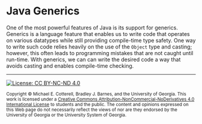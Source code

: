 # Java Generics

One of the most powerful features of Java is its support for generics. Generics
is a language feature that enables us to write code that operates on various
datatypes while still providing compile-time type safety. One way to write
such code relies heavily on the use of the `Object` type and casting; however,
this often leads to programming mistakes that are not caught until run-time.
With generics, we can can write the desired code a way that avoids casting
and enables compile-time checking.

<hr/>

[![License: CC BY-NC-ND 4.0](https://img.shields.io/badge/License-CC%20BY--NC--ND%204.0-lightgrey.svg)](http://creativecommons.org/licenses/by-nc-nd/4.0/)

<small>
Copyright &copy; Michael E. Cotterell, Bradley J. Barnes, and the University of Georgia.
This work is licensed under a <a rel="license" href="http://creativecommons.org/licenses/by-nc-nd/4.0/">Creative Commons Attribution-NonCommercial-NoDerivatives 4.0 International License</a> to students and the public.
The content and opinions expressed on this Web page do not necessarily reflect the views of nor are they endorsed by the University of Georgia or the University System of Georgia.
</small>
